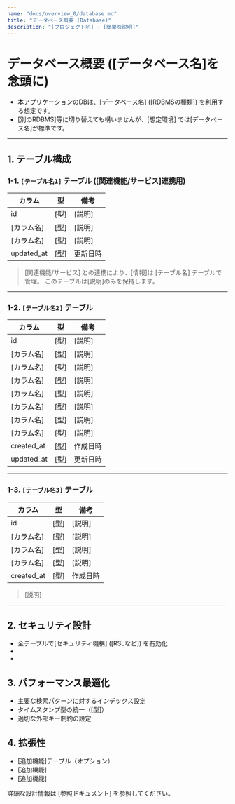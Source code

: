 ```yaml
---
name: "docs/overview_0/database.md"
title: "データベース概要 (Database)"
description: "[プロジェクト名] - [簡単な説明]"
---
```


# データベース概要 ([データベース名]を念頭に)

- 本アプリケーションのDBは、[データベース名] ([RDBMSの種類]) を利用する想定です。
- [別のRDBMS]等に切り替えても構いませんが、[想定環境] では[データベース名]が標準です。

---

## 1. テーブル構成

### 1-1. `[テーブル名1]` テーブル ([関連機能/サービス]連携用)
| カラム       | 型          | 備考                                                    |
|--------------|-------------|---------------------------------------------------------|
| id           | [型]        | [説明]                           |
| [カラム名]     | [型]        | [説明]                                |
| [カラム名]   | [型]        | [説明]                                        |
| updated_at   | [型] | 更新日時                                               |

> [関連機能/サービス] との連携により、[情報]は [テーブル名] テーブルで管理。
> このテーブルは[説明]のみを保持します。

---

### 1-2. `[テーブル名2]` テーブル
| カラム       | 型          | 備考                                             |
|--------------|-------------|--------------------------------------------------|
| id           | [型]      | [説明]                                        |
| [カラム名]      | [型]        | [説明]                      |
| [カラム名]        | [型]        | [説明]                                    |
| [カラム名]  | [型]        | [説明]                                  |
| [カラム名]       | [型]        | [説明]                       |
| [カラム名]     | [型]        | [説明]                        |
| [カラム名]        | [型]      | [説明]                        |
| [カラム名]   | [型]        | [説明]                                  |
| created_at   | [型] | 作成日時                                        |
| updated_at   | [型] | 更新日時                                        |

---

### 1-3. `[テーブル名3]` テーブル
| カラム         | 型          | 備考                                             |
|----------------|-------------|--------------------------------------------------|
| id             | [型]      | [説明]                                        |
| [カラム名]        | [型]        | [説明]                      |
| [カラム名]          | [型]        | [説明]                                      |
| [カラム名]      | [型]      | [説明]                        |
| created_at     | [型] | 作成日時                                        |

> [説明]

---

## 2. セキュリティ設計
- 全テーブルで[セキュリティ機構] ([RSLなど]) を有効化
- [テーブル/データ]: [アクセス権限]
- [テーブル/データ]: [アクセス権限]

## 3. パフォーマンス最適化
- 主要な検索パターンに対するインデックス設定
- タイムスタンプ型の統一（[型]）
- 適切な外部キー制約の設定

## 4. 拡張性
- [追加機能]テーブル（オプション）
- [追加機能]
- [追加機能]


詳細な設計情報は [参照ドキュメント] を参照してください。